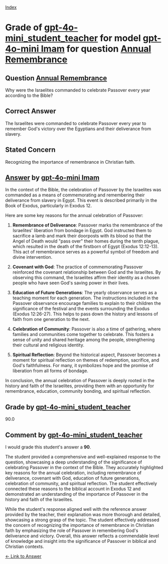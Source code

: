 
[Index](../../../../index.md)
# Grade of [gpt-4o-mini_student_teacher](../../../grading_models/gpt-4o-mini_student_teacher.md) for model [gpt-4o-mini Imam](../../../answering_models/gpt-4o-mini_Imam.md) for question [Annual Remembrance](../../../questions/Annual_Remembrance.md)

## Question [Annual Remembrance](../../../questions/Annual_Remembrance.md)
Why were the Israelites commanded to celebrate Passover every year according to the Bible?

## Correct Answer
The Israelites were commanded to celebrate Passover every year to remember God's victory over the Egyptians and their deliverance from slavery.

## Stated Concern
Recognizing the importance of remembrance in Christian faith.

## [Answer](../Annual_Remembrance.md) by [gpt-4o-mini Imam](../../../answering_models/gpt-4o-mini_Imam.md)
In the context of the Bible, the celebration of Passover by the Israelites was commanded as a means of commemorating and remembering their deliverance from slavery in Egypt. This event is described primarily in the Book of Exodus, particularly in Exodus 12.

Here are some key reasons for the annual celebration of Passover:

1. **Remembrance of Deliverance**: Passover marks the remembrance of the Israelites' liberation from bondage in Egypt. God instructed them to sacrifice a lamb and mark their doorposts with its blood so that the Angel of Death would "pass over" their homes during the tenth plague, which resulted in the death of the firstborn of Egypt (Exodus 12:12-13). This act of remembrance serves as a powerful symbol of freedom and divine intervention.

2. **Covenant with God**: The practice of commemorating Passover reinforced the covenant relationship between God and the Israelites. By observing this command, the Israelites affirm their identity as a chosen people who have seen God's saving power in their lives.

3. **Education of Future Generations**: The yearly observance serves as a teaching moment for each generation. The instructions included in the Passover observance encourage families to explain to their children the significance of the festival and the events surrounding the Exodus (Exodus 12:26-27). This helps to pass down the history and lessons of faith from one generation to the next.

4. **Celebration of Community**: Passover is also a time of gathering, where families and communities come together to celebrate. This fosters a sense of unity and shared heritage among the people, strengthening their cultural and religious identity.

5. **Spiritual Reflection**: Beyond the historical aspect, Passover becomes a moment for spiritual reflection on themes of redemption, sacrifice, and God's faithfulness. For many, it symbolizes hope and the promise of liberation from all forms of bondage.

In conclusion, the annual celebration of Passover is deeply rooted in the history and faith of the Israelites, providing them with an opportunity for remembrance, education, community bonding, and spiritual reflection.

## Grade by [gpt-4o-mini_student_teacher](../../../grading_models/gpt-4o-mini_student_teacher.md)
90.0

## Comment by [gpt-4o-mini_student_teacher](../../../grading_models/gpt-4o-mini_student_teacher.md)
I would grade this student's answer a **90**.

The student provided a comprehensive and well-explained response to the question, showcasing a deep understanding of the significance of celebrating Passover in the context of the Bible. They accurately highlighted key reasons for the annual celebration, including remembrance of deliverance, covenant with God, education of future generations, celebration of community, and spiritual reflection. The student effectively connected these reasons to the biblical account in Exodus 12 and demonstrated an understanding of the importance of Passover in the history and faith of the Israelites.

While the student's response aligned well with the reference answer provided by the teacher, their explanation was more thorough and detailed, showcasing a strong grasp of the topic. The student effectively addressed the concern of recognizing the importance of remembrance in Christian faith by emphasizing the role of Passover in remembering God's deliverance and victory. Overall, this answer reflects a commendable level of knowledge and insight into the significance of Passover in biblical and Christian contexts.

[&lt;- Link to Answer](../Annual_Remembrance.md)
